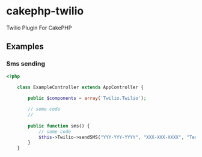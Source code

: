# cakephp-twilio

Twilio Plugin For CakePHP

## Examples

### Sms sending

``` php
<?php
    
    class ExampleController extends AppController {

        public $components = array('Twilio.Twilio');

        // some code
        // 
        
        public function sms() {
            // some code            
            $this->Twilio->sendSMS("YYY-YYY-YYYY", "XXX-XXX-XXXX", "Test message!");
        }
    }

```
